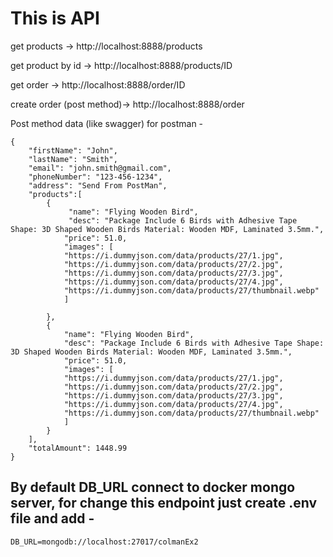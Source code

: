 # This is API

get products ->
http://localhost:8888/products

get product by id ->
http://localhost:8888/products/ID

get order ->
http://localhost:8888/order/ID

create order (post method)->
http://localhost:8888/order

Post method data (like swagger) for postman -
```
{
    "firstName": "John",
    "lastName": "Smith",
    "email": "john.smith@gmail.com",
    "phoneNumber": "123-456-1234",
    "address": "Send From PostMan",
    "products":[
        {
             "name": "Flying Wooden Bird",
             "desc": "Package Include 6 Birds with Adhesive Tape Shape: 3D Shaped Wooden Birds Material: Wooden MDF, Laminated 3.5mm.",
            "price": 51.0,
            "images": [
            "https://i.dummyjson.com/data/products/27/1.jpg",
            "https://i.dummyjson.com/data/products/27/2.jpg",
            "https://i.dummyjson.com/data/products/27/3.jpg",
            "https://i.dummyjson.com/data/products/27/4.jpg",
            "https://i.dummyjson.com/data/products/27/thumbnail.webp"
            ]

        },
        {
            "name": "Flying Wooden Bird",
            "desc": "Package Include 6 Birds with Adhesive Tape Shape: 3D Shaped Wooden Birds Material: Wooden MDF, Laminated 3.5mm.",
            "price": 51.0,
            "images": [
            "https://i.dummyjson.com/data/products/27/1.jpg",
            "https://i.dummyjson.com/data/products/27/2.jpg",
            "https://i.dummyjson.com/data/products/27/3.jpg",
            "https://i.dummyjson.com/data/products/27/4.jpg",
            "https://i.dummyjson.com/data/products/27/thumbnail.webp"
            ]
        }
    ],
    "totalAmount": 1448.99
}
```

## By default DB_URL connect to docker mongo server, for change this endpoint just create .env file and add -

`DB_URL=mongodb://localhost:27017/colmanEx2`
